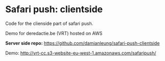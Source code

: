 # Safari push: clientside #

Code for the clienside part of safari push.

Demo for deredactie.be (VRT) hosted on AWS

**Server side repo:** https://github.com/damianleung/safari-push-clientside

Demo: http://vrt-cc.s3-website-eu-west-1.amazonaws.com/safaripush/
